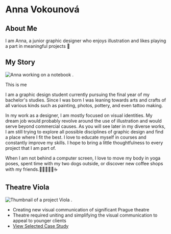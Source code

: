 
# Anna Vokounová 

## About Me
I am Anna, a junior graphic designer who enjoys illustration and likes playing a part in meaningful projects 🫶
## My Story

![Anna working on a notebook .](about-me-photo.jpg)

This is me

I am a graphic design student currently pursuing the final year of my bachelor's studies. Since I was born I was leaning towards arts and crafts of all various kinds such as painting, photos, pottery, and even tattoo making.

In my work as a designer, I am mostly focused on visual identities. My dream job would probably revolve around the use of illustration and would serve beyond commercial causes. As you will see later in my diverse works, I am still trying to explore all possible disciplines of graphic design and find a place where I fit the best. I love to educate myself in courses and constantly improve my skills. I hope to bring a little thoughtfulness to every project that I am part of.

When I am not behind a computer screen, I love to move my body in yoga poses, spent time with my two dogs outside, or discover new coffee shops with my friends.🧘🏼‍♀️🐶🐶☕

## Theatre Viola
![Thumbnail of a project Viola .](about-me-photo.jpg)

- Creating new visual communication of significant Prague theatre 
- Theatre required uniting and simplifying the visual communication to appeal to younger clients
- [View Selected Case Study](case-study.md)

